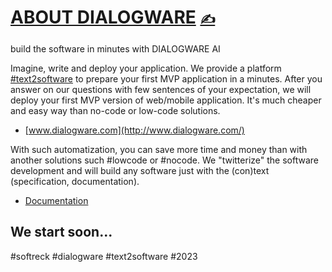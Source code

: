 # [ABOUT DIALOGWARE](https://github.com/dialogware/www/blob/main/DOCS/ABOUT.md) [<span style='font-size:20px;'>&#x270D;</span>](https://github.com/dialogware/www/edit/main/DOCS/ABOUT.md)

build the software in minutes with DIALOGWARE AI 

Imagine, write and deploy your application.
We provide a platform [#text2software](https://www.text2software.com/)
to prepare your first MVP application in a minutes.
After you answer on our questions with few sentences of your expectation, we will deploy your first MVP version of web/mobile application.
It's much cheaper and easy way than no-code or low-code solutions.

+ [www.dialogware.com](http://www.dialogware.com/)

With such automatization, you can save more time and money than with another solutions such #lowcode or #nocode.
We "twitterize" the software development and will build any software just with the (con)text (specification, documentation).

+ [Documentation](http://docs.dialogware.com/)



## We start soon...

#softreck #dialogware #text2software #2023
